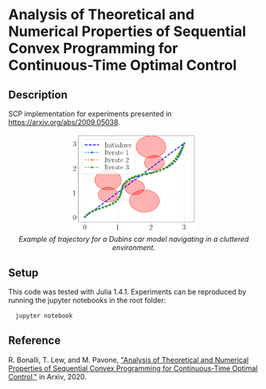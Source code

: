 # Analysis of Theoretical and Numerical Properties of Sequential Convex Programming for Continuous-Time Optimal Control

## Description

SCP implementation for experiments presented in https://arxiv.org/abs/2009.05038.

<p align="center">
  <img src="results/dubins/1.png" width="50%"/>
  <br /><em>Example of trajectory for a Dubins car model navigating in a cluttered environment.</em>
</p>

## Setup

This code was tested with Julia 1.4.1. Experiments can be reproduced by running the jupyter notebooks in the root folder:
```bash
  jupyter notebook
```

## Reference

R. Bonalli, T. Lew, and M. Pavone, ["Analysis of Theoretical and Numerical Properties of Sequential Convex Programming for Continuous-Time Optimal Control,"](https://arxiv.org/abs/2009.05038) in Arxiv, 2020.